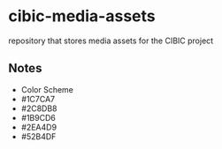 # cibic-media-assets
repository that stores media assets for the CIBIC project


## Notes
* Color Scheme
*  #1C7CA7
*  #2C8DB8
*  #1B9CD6
*  #2EA4D9
*  #52B4DF
